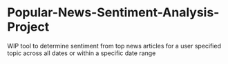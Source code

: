 # Popular-News-Sentiment-Analysis-Project
WIP tool to determine sentiment from top news articles for a user specified topic across all dates or within a specific date range
